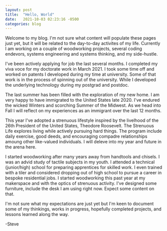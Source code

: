 ```yaml
---
layout: post
title:  "Hello, World"
date:   2021-10-03 02:23:16 -0500
categories: blog
---
```

Welcome to my blog. I'm not sure what content will populate these pages just yet, but it will be related to the day-to-day activites of my life. Currently I am working on a couple of woodworking projects, several coding endevors, systems engineering and systems thinking, and my side-hustle.

I've been actively applying for job the last several months. I completed my viva voce for my doctorate work in March 2021. I took some time off and worked on patents I developed during my time at university. Some of that work is in the process of spinning out of the university. While I developed the underlying technology during my postgrad and postdoc.

The last summer has been filled with the exploration of my new home. I am very happy to have immigrated to the United States late 2020. I've endured the wicked Winters and scorching Summer of the Midwest. As we head into Fall I will reflect on my experiences as an immigrant over the last 12 months.

This year I've adopted a strenuous lifestyle inspired by the livelhood of the 26th President of the United States, Theodore Roosevelt. The Strenuous Life explores living while actively pursuing hard things. The program include daily exercise, good deeds, and encouraging compadre relationships amoung other like-valued individuals. I will deleve into my year and future in the arena here.

I started woodworking after many years away from handtools and chisels. I was an advid study of tactile subjects in my youth. I attended a technical (junior/high) school for preparing apprentices for skilled work. I even trained with a tiler and considered dropping out of high school to pursue a career in bespoke residential jobs. I started woodworking this past year at my makerspace and with the optics of strenuous activity. I've designed some furniture, include the desk I am using right now. Expect some content on that.

I'm not sure what my expectations are just yet but I'm keen to document some of my thinkings, works in progress, hopefully completed projects, and lessons learned along the way.

-Steve